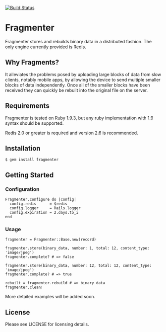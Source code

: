 [![Build Status](https://secure.travis-ci.org/dscout/fragmenter.png)](http://travis-ci.org/dscout/fragmenter)

# Fragmenter

Fragmenter stores and rebuilds binary data in a distributed fashion. The only
engine currently provided is Redis.

## Why Fragments?

It alleviates the problems posed by uploading large blocks of data from slow
clients, notably mobile apps, by allowing the device to send multiple smaller
blocks of data independently. Once all of the smaller blocks have been received
they can quickly be rebuilt into the original file on the server.

## Requirements

Fragmenter is tested on Ruby 1.9.3, but any ruby implementation with 1.9 syntax
should be supported.

Redis 2.0 or greater is required and version 2.6 is recommended.

## Installation

    $ gem install fragmenter

## Getting Started

### Configuration

    Fragmenter.configure do |config|
      config.redis      = $redis
      config.logger     = Rails.logger
      config.expiration = 2.days.to_i
    end

### Usage

    fragmenter = Fragmenter::Base.new(record)

    fragmenter.store(binary_data, number: 1, total: 12, content_type: 'image/jpeg')
    fragmenter.complete? # => false

    fragmenter.store(binary_data, number: 12, total: 12, content_type: 'image/jpeg')
    fragmenter.complete? # => true

    rebuilt = fragmenter.rebuild # => binary data
    fragmenter.clean!

More detailed examples will be added soon.

## License

Please see LICENSE for licensing details.
